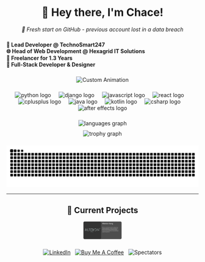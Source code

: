 <h1 align="center">👋 Hey there, I'm Chace!</h1>

<p align="center"> 
  <em>🔄 Fresh start on GitHub - previous account lost in a data breach</em><br>
</p>

###
 
<h4 align="left">💼 Lead Developer @ TechnoSmart247 <br>🌐 Head of Web Development @ Hexagrid IT Solutions<br>🚀 Freelancer for 1.3 Years<br>🎨 Full-Stack Developer & Designer</h4>

###

<!-- Artist Credit[:https://masimar00.tumblr.com/post/715578465638842368 ]-->
<div align="center">
  <img style="width: 200%;" height="425" src="./assets/animated user gif.gif" alt="Custom Animation"  />
</div>

###

<div align="center">
  <img src="https://cdn.jsdelivr.net/gh/devicons/devicon/icons/python/python-original.svg" height="60" alt="python logo"  />
  <img width="12" />
  <img src="https://cdn.jsdelivr.net/gh/devicons/devicon/icons/django/django-plain.svg" height="60" alt="django logo"  />
  <img width="12" />
  <img src="https://cdn.jsdelivr.net/gh/devicons/devicon/icons/javascript/javascript-original.svg" height="60" alt="javascript logo"  />
  <img width="12" />
  <img src="https://cdn.jsdelivr.net/gh/devicons/devicon/icons/react/react-original.svg" height="60" alt="react logo"  />
  <img width="12" />
  <img src="https://cdn.jsdelivr.net/gh/devicons/devicon/icons/cplusplus/cplusplus-original.svg" height="60" alt="cplusplus logo"  />
  <img width="12" />
  <img src="https://cdn.jsdelivr.net/gh/devicons/devicon/icons/java/java-original.svg" height="60" alt="java logo"  />
  <img width="12" />
  <img src="https://cdn.jsdelivr.net/gh/devicons/devicon/icons/kotlin/kotlin-original.svg" height="60" alt="kotlin logo"  />
  <img width="12" />
  <img src="https://cdn.jsdelivr.net/gh/devicons/devicon/icons/csharp/csharp-original.svg" height="60" alt="csharp logo"  />
  <img width="12" />
  <img src="https://cdn.jsdelivr.net/gh/devicons/devicon/icons/aftereffects/aftereffects-original.svg" height="60" alt="after effects logo"  />
</div>

###

<div align="center">
  <img src="https://github-readme-stats.vercel.app/api/top-langs?username=Chace-Berry&locale=en&hide_title=false&layout=compact&card_width=320&langs_count=8&theme=tokyonight&hide_border=false&order=2&cache_seconds=999999999999999999999999999999999999999999999999999999999999999999999999999999999999999999999999999&count_private=true&hide=html,css,scss" height="150" alt="languages graph"  />
  
  <div style="height: 10px;"></div>
  
  <img src="https://github-profile-trophy.vercel.app?username=Chace-Berry&theme=gitdimmed&column=7&row=1&margin-w=8&margin-h=8&no-bg=false&no-frame=false&order=4&no-cache=true" height="150" alt="trophy graph"/>
</div>

###

<picture>
  <source media="(prefers-color-scheme: dark)" srcset="https://raw.githubusercontent.com/Chace-Berry/Chace-Berry/output/github-contribution-grid-snake-dark.svg">
  <source media="(prefers-color-scheme: light)" srcset="https://raw.githubusercontent.com/Chace-Berry/Chace-Berry/output/github-contribution-grid-snake.svg">
  <img alt="github contribution grid snake animation" src="https://raw.githubusercontent.com/Chace-Berry/Chace-Berry/output/github-contribution-grid-snake-dark.svg">
</picture>

---

<div align="center">
  <h2>📂 Current Projects</h2>
  <a href="https://github.com/Chace-Berry/Alterion-lang" target="_blank">
    <picture>
      <source media="(prefers-color-scheme: dark)" srcset="./assets/card-dark.svg">
      <source media="(prefers-color-scheme: light)" srcset="./assets/card-light.svg">
      <img alt="Current Projects - Click to view Alterion-lang" src="./assets/card-dark.svg" style="width: 60%; max-width: 100px;">
    </picture>
  </a>
</div>

###

<div align="center">

[![LinkedIn](https://img.shields.io/badge/LinkedIn-Chace%20Berry-blue?logo=linkedin)](https://www.linkedin.com/in/chace-berry/)
&nbsp;
[![Buy Me A Coffee](https://img.shields.io/badge/Buy%20Me%20A%20Coffee-orange?logo=buymeacoffee&logoColor=white)](https://buymeacoffee.com/chaceberry)
&nbsp;
![Spectators](https://visitor-badge.laobi.icu/badge?page_id=Chace-Berry.Chace-Berry&left_color=red&right_color=black&left_text=Spectators)

</div>

###

###
